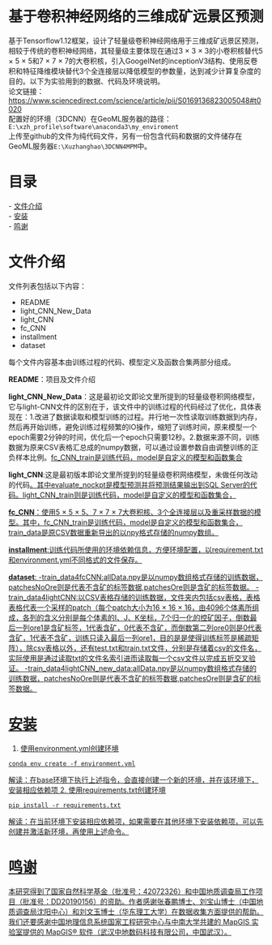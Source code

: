 # 基于卷积神经网络的三维成矿远景区预测  

基于Tensorflow1.12框架，设计了轻量级卷积神经网络用于三维成矿远景区预测，相较于传统的卷积神经网络，其轻量级主要体现在通过3 $\times$ 3 $\times$ 3的小卷积核替代5 $\times$ 5 $\times$ 5和7 $\times$ 7 $\times$ 7的大卷积核，引入GoogelNet的inceptionV3结构、使用反卷积和特征降维模块替代3个全连接层以降低模型的参数量，达到减少计算复杂度的目的。以下为实验用到的数据、代码及环境说明。  
论文链接：<https://www.sciencedirect.com/science/article/pii/S0169136823005048#t0020>  
配置好的环境（3DCNN）在GeoML服务器的路径：`E:\xzh_profile\software\anaconda3\my_enviroment`  
上传至github的文件为纯代码文件，另有一份包含代码和数据的文件储存在GeoML服务器`E:\Xuzhanghao\3DCNN4MPM`中。
# 目录  
- [文件介绍](#文件介绍)  
- [安装](#安装)  
- [鸣谢](#鸣谢)  
  
# 文件介绍  
文件列表包括以下内容：
- README
- light_CNN_New_Data
- light_CNN
- fc_CNN
- installment
- dataset  
 
每个文件内容基本由训练过程的代码、模型定义及函数合集两部分组成。

**README**：项目及文件介绍

**light_CNN_New_Data**：这是最初论文即论文里所提到的轻量级卷积网络模型，它与light-CNN文件的区别在于，该文件中的训练过程的代码经过了优化，具体表现在：1.改进了数据读取和模型训练的过程。并行地一次性读取训练数据到内存，然后再开始训练，避免训练过程频繁的IO操作，缩短了训练时间，原来模型一个epoch需要2分钟的时间，优化后一个epoch只需要12秒。2.数据来源不同，训练数据为原来CSV表格汇总成的numpy数据，可以通过设置参数自由调整训练的正负样本比例。<u>fc_CNN_train是训练代码，model是自定义的模型和函数集合</u>

**light_CNN**:这是最初版本即论文里所提到的轻量级卷积网络模型，未做任何改动的代码<u>。其中evaluate_nockpt是模型预测并将预测结果输出到SQL Server的代码。light_CNN_train则是训练代码，model是自定义的模型和函数集合，

**fc_CNN**：使用5 $\times$ 5 $\times$ 5、7 $\times$ 7 $\times$ 7大卷积核、3个全连接层以及重采样数据的模型。<u>其中，fc_CNN_train是训练代码，model是自定义的模型和函数集合，train_data是原CSV数据重新导出的以npy格式存储的numpy数组。</u>

**installment**:训练代码所使用的环境依赖信息，方便环境配置，以requirement.txt和environment.yml不同格式的文件保存。  

**dataset**:
-train_data4fcCNN:allData.npy是以numpy数组格式存储的训练数据，patchesNoOre则是代表不含矿的标签数据,patchesOre则是含矿的标签数据。
-train_data4lightCNN:以CSV表格存储的训练数据，文件夹内包括csv表格，表格表格代表一个采样的patch（每个patch大小为16 $\times$ 16 $\times$ 16，由4096个体素所组成，各列的含义分别是每个体素的I、J、K坐标，7个归一化的控矿因子，倒数最后一列ore1是含矿标签，1代表含矿，0代表不含矿，而倒数第二列ore0则是0代表含矿，1代表不含矿，训练只读入最后一列ore1，目的是是使得训练标签是稀疏矩阵），除csv表格以外，还有test.txt和train.txt文件，分别是存储着csv的文件名，实际使用是通过读取txt的文件名索引进而读取每一个csv文件以完成五折交叉验证。
-train_data4lightCNN_new_data:allData.npy是以numpy数组格式存储的训练数据，patchesNoOre则是代表不含矿的标签数据,patchesOre则是含矿的标签数据。



# 安装  
1. 使用environment.yml创建环境

```
conda env create -f environment.yml
```
解读：在base环境下执行上述指令，会直接创建一个新的环境，并在该环境下，安装相应依赖项
2. 使用requirements.txt创建环境  
```
pip install -r requirements.txt
```
 解读：在当前环境下安装相应依赖项，如果需要在其他环境下安装依赖项，可以先创建并激活新环境，再使用上述命令。 
  
# 鸣谢  
本研究得到了国家自然科学基金（批准号：42072326）和中国地质调查局工作项目（批准号：DD20190156）的资助。作者感谢张春鹏博士、刘宝山博士（中国地质调查局沈阳中心）和刘文玉博士（华东理工大学）在数据收集方面提供的帮助。我们还要感谢中国地理信息系统国家工程研究中心与中南大学共建的 MapGIS 实验室提供的 MapGIS® 软件（武汉中地数码科技有限公司，中国武汉）。
